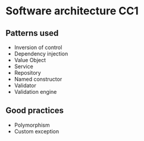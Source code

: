 # Software architecture CC1

## Patterns used
- Inversion of control
- Dependency injection
- Value Object
- Service
- Repository
- Named constructor
- Validator
- Validation engine

## Good practices
- Polymorphism
- Custom exception
